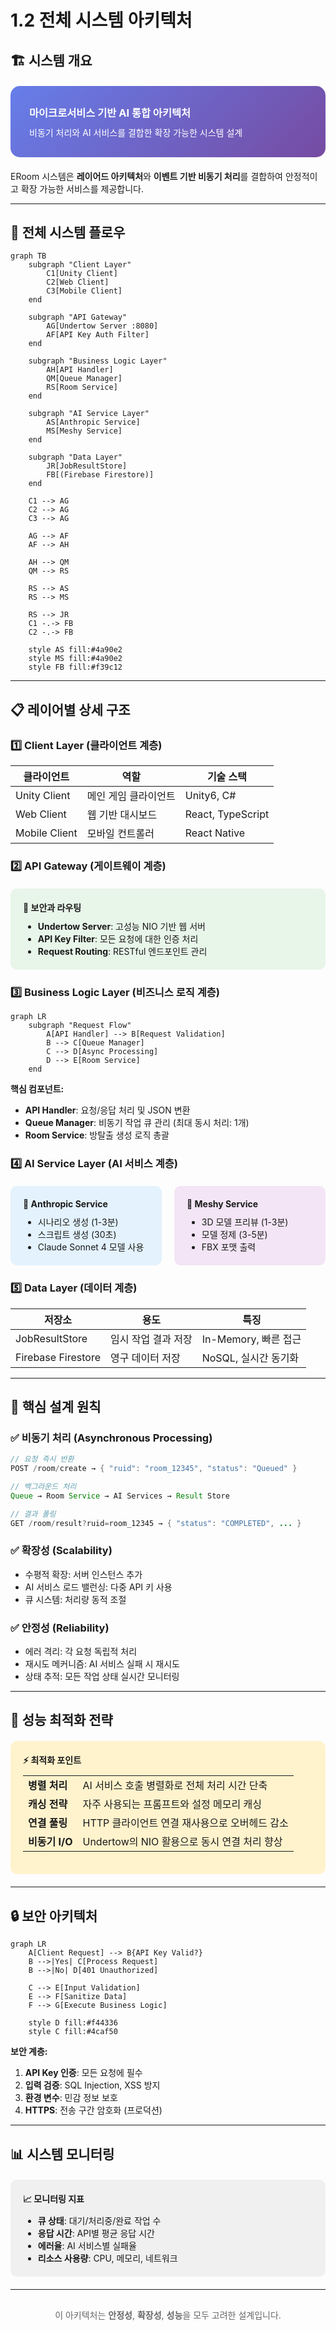 # 1.2 전체 시스템 아키텍처

## 🏗️ 시스템 개요

<div style="background: linear-gradient(135deg, #667eea 0%, #764ba2 100%); padding: 30px; border-radius: 15px; color: white; margin: 20px 0;">
  <h3 style="margin: 0;">마이크로서비스 기반 AI 통합 아키텍처</h3>
  <p style="margin: 10px 0 0 0;">비동기 처리와 AI 서비스를 결합한 확장 가능한 시스템 설계</p>
</div>

ERoom 시스템은 **레이어드 아키텍처**와 **이벤트 기반 비동기 처리**를 결합하여 안정적이고 확장 가능한 서비스를 제공합니다.

---

## 🔄 전체 시스템 플로우

```mermaid
graph TB
    subgraph "Client Layer"
        C1[Unity Client]
        C2[Web Client]
        C3[Mobile Client]
    end
    
    subgraph "API Gateway"
        AG[Undertow Server :8080]
        AF[API Key Auth Filter]
    end
    
    subgraph "Business Logic Layer"
        AH[API Handler]
        QM[Queue Manager]
        RS[Room Service]
    end
    
    subgraph "AI Service Layer"
        AS[Anthropic Service]
        MS[Meshy Service]
    end
    
    subgraph "Data Layer"
        JR[JobResultStore]
        FB[(Firebase Firestore)]
    end
    
    C1 --> AG
    C2 --> AG
    C3 --> AG
    
    AG --> AF
    AF --> AH
    
    AH --> QM
    QM --> RS
    
    RS --> AS
    RS --> MS
    
    RS --> JR
    C1 -.-> FB
    C2 -.-> FB
    
    style AS fill:#4a90e2
    style MS fill:#4a90e2
    style FB fill:#f39c12
```

---

## 📋 레이어별 상세 구조

### 1️⃣ **Client Layer (클라이언트 계층)**

| 클라이언트 | 역할 | 기술 스택 |
|------------|------|-----------|
| Unity Client | 메인 게임 클라이언트 | Unity6, C# |
| Web Client | 웹 기반 대시보드 | React, TypeScript |
| Mobile Client | 모바일 컨트롤러 | React Native |

### 2️⃣ **API Gateway (게이트웨이 계층)**

<div style="background: #e8f5e9; padding: 20px; border-radius: 10px; margin: 20px 0;">
  <h4 style="margin: 0 0 10px 0;">🔐 보안과 라우팅</h4>
  <ul style="margin: 0;">
    <li><strong>Undertow Server</strong>: 고성능 NIO 기반 웹 서버</li>
    <li><strong>API Key Filter</strong>: 모든 요청에 대한 인증 처리</li>
    <li><strong>Request Routing</strong>: RESTful 엔드포인트 관리</li>
  </ul>
</div>

### 3️⃣ **Business Logic Layer (비즈니스 로직 계층)**

```mermaid
graph LR
    subgraph "Request Flow"
        A[API Handler] --> B[Request Validation]
        B --> C[Queue Manager]
        C --> D[Async Processing]
        D --> E[Room Service]
    end
```

**핵심 컴포넌트:**
- **API Handler**: 요청/응답 처리 및 JSON 변환
- **Queue Manager**: 비동기 작업 큐 관리 (최대 동시 처리: 1개)
- **Room Service**: 방탈출 생성 로직 총괄

### 4️⃣ **AI Service Layer (AI 서비스 계층)**

<div style="display: grid; grid-template-columns: repeat(2, 1fr); gap: 20px; margin: 20px 0;">
  <div style="background: #e3f2fd; padding: 20px; border-radius: 10px;">
    <h4 style="margin: 0 0 10px 0;">🤖 Anthropic Service</h4>
    <ul style="margin: 0;">
      <li>시나리오 생성 (1-3분)</li>
      <li>스크립트 생성 (30초)</li>
      <li>Claude Sonnet 4 모델 사용</li>
    </ul>
  </div>
  <div style="background: #f3e5f5; padding: 20px; border-radius: 10px;">
    <h4 style="margin: 0 0 10px 0;">🎨 Meshy Service</h4>
    <ul style="margin: 0;">
      <li>3D 모델 프리뷰 (1-3분)</li>
      <li>모델 정제 (3-5분)</li>
      <li>FBX 포맷 출력</li>
    </ul>
  </div>
</div>

### 5️⃣ **Data Layer (데이터 계층)**

| 저장소 | 용도 | 특징 |
|--------|------|------|
| JobResultStore | 임시 작업 결과 저장 | In-Memory, 빠른 접근 |
| Firebase Firestore | 영구 데이터 저장 | NoSQL, 실시간 동기화 |

---

## 🔧 핵심 설계 원칙

### ✅ **비동기 처리 (Asynchronous Processing)**
```java
// 요청 즉시 반환
POST /room/create → { "ruid": "room_12345", "status": "Queued" }

// 백그라운드 처리
Queue → Room Service → AI Services → Result Store

// 결과 폴링
GET /room/result?ruid=room_12345 → { "status": "COMPLETED", ... }
```

### ✅ **확장성 (Scalability)**
- 수평적 확장: 서버 인스턴스 추가
- AI 서비스 로드 밸런싱: 다중 API 키 사용
- 큐 시스템: 처리량 동적 조절

### ✅ **안정성 (Reliability)**
- 에러 격리: 각 요청 독립적 처리
- 재시도 메커니즘: AI 서비스 실패 시 재시도
- 상태 추적: 모든 작업 상태 실시간 모니터링

---

## 🚀 성능 최적화 전략

<div style="background: #fff3cd; padding: 20px; border-radius: 10px; margin: 20px 0;">
  <h4 style="margin: 0 0 10px 0;">⚡ 최적화 포인트</h4>
  <table style="width: 100%; margin-top: 10px;">
    <tr>
      <td><strong>병렬 처리</strong></td>
      <td>AI 서비스 호출 병렬화로 전체 처리 시간 단축</td>
    </tr>
    <tr>
      <td><strong>캐싱 전략</strong></td>
      <td>자주 사용되는 프롬프트와 설정 메모리 캐싱</td>
    </tr>
    <tr>
      <td><strong>연결 풀링</strong></td>
      <td>HTTP 클라이언트 연결 재사용으로 오버헤드 감소</td>
    </tr>
    <tr>
      <td><strong>비동기 I/O</strong></td>
      <td>Undertow의 NIO 활용으로 동시 연결 처리 향상</td>
    </tr>
  </table>
</div>

---

## 🔒 보안 아키텍처

```mermaid
graph LR
    A[Client Request] --> B{API Key Valid?}
    B -->|Yes| C[Process Request]
    B -->|No| D[401 Unauthorized]
    
    C --> E[Input Validation]
    E --> F[Sanitize Data]
    F --> G[Execute Business Logic]
    
    style D fill:#f44336
    style C fill:#4caf50
```

**보안 계층:**
1. **API Key 인증**: 모든 요청에 필수
2. **입력 검증**: SQL Injection, XSS 방지
3. **환경 변수**: 민감 정보 보호
4. **HTTPS**: 전송 구간 암호화 (프로덕션)

---

## 📊 시스템 모니터링

<div style="background: #f0f0f0; padding: 20px; border-radius: 10px; margin: 20px 0;">
  <h4 style="margin: 0 0 10px 0;">📈 모니터링 지표</h4>
  <ul style="margin: 0;">
    <li><strong>큐 상태</strong>: 대기/처리중/완료 작업 수</li>
    <li><strong>응답 시간</strong>: API별 평균 응답 시간</li>
    <li><strong>에러율</strong>: AI 서비스별 실패율</li>
    <li><strong>리소스 사용량</strong>: CPU, 메모리, 네트워크</li>
  </ul>
</div>

---

<div style="text-align: center; margin-top: 30px;">
  <p style="color: #666;">
    이 아키텍처는 <strong>안정성</strong>, <strong>확장성</strong>, <strong>성능</strong>을 모두 고려한 설계입니다.
  </p>
</div>